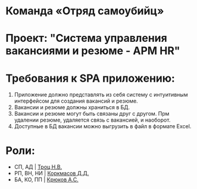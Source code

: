 # Команда «Отряд самоубийц»
# Проект: "Система управления вакансиями и резюме - АРМ HR"

# Требования к SPA приложению: 
1. Приложение должно представлять из себя систему с интуитивным интерфейсом для создания вакансий и резюме.
2. Вакансии и резюме должны храниться в БД.
3. Вакансии и резюме могут быть связаны друг с другом. Прм удалении резюме, удаляется связь с вакансией, и наоборот.
4. Доступные в БД вакансии можно выгрузить в файл в формате Excel.

# Роли:
* СП, АД | [Троц Н.В.](https://mrskylines.github.io/stankin.io.trots2/index...)
* РП, ВН, НИ | [Коркмасов Д.Д.](https://jimmyeagleeye.github.io/stankin.io.korkmasov/..)
* БА, КО, ПП | [Крюков А.С.](http://alexeykrukov.github.io/Stankin.io.Krukov2/inde..)
